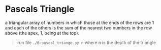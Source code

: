 # Pascals Triangle
a triangular array of numbers in which those at the ends of the rows
are 1 and each of the others is the sum of the nearest two numbers
in the row above (the apex, 1, being at the top).

> run file ```./0-pascal_triange.py n``` where n is the depth of the triangle
